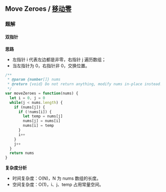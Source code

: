 ## Move Zeroes / [移动零](https://leetcode-cn.com/problems/move-zeroes/)

### 题解
#### 双指针
**思路**
+ 左指针 i 代表左边都是非零，右指针 j 遍历数组；
+ 当左指针为 0，右指针非 0，交换位置。

```js
/**
 * @param {number[]} nums
 * @return {void} Do not return anything, modify nums in-place instead.
 */
var moveZeroes = function(nums) {
  let i = 0, j = 0
  while(j < nums.length) {
    if (nums[j]) {
      if (!nums[i]) {
        let temp = nums[j]
        nums[j] = nums[i]
        nums[i] = temp
      }
      i++
    }
    j++
  }
  return nums
}
```

**复杂度分析**
+ 时间复杂度：O(N)，N 为 nums 数组的长度。
+ 空间复杂度：O(1)，i、j、temp 占用常量空间。